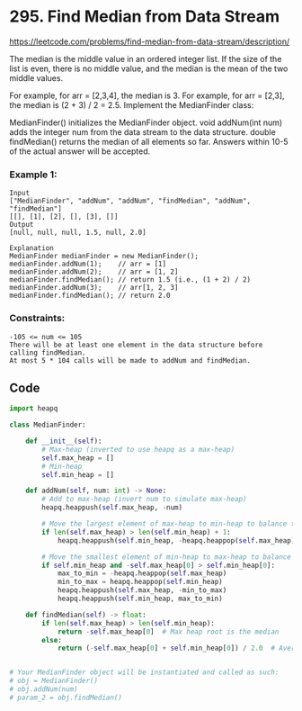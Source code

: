 # 295. Find Median from Data Stream
https://leetcode.com/problems/find-median-from-data-stream/description/

The median is the middle value in an ordered integer list. If the size of the list is even, there is no middle value, and the median is the mean of the two middle values.

For example, for arr = [2,3,4], the median is 3.
For example, for arr = [2,3], the median is (2 + 3) / 2 = 2.5.
Implement the MedianFinder class:

MedianFinder() initializes the MedianFinder object.
void addNum(int num) adds the integer num from the data stream to the data structure.
double findMedian() returns the median of all elements so far. Answers within 10-5 of the actual answer will be accepted.

### Example 1:

```
Input
["MedianFinder", "addNum", "addNum", "findMedian", "addNum", "findMedian"]
[[], [1], [2], [], [3], []]
Output
[null, null, null, 1.5, null, 2.0]

Explanation
MedianFinder medianFinder = new MedianFinder();
medianFinder.addNum(1);    // arr = [1]
medianFinder.addNum(2);    // arr = [1, 2]
medianFinder.findMedian(); // return 1.5 (i.e., (1 + 2) / 2)
medianFinder.addNum(3);    // arr[1, 2, 3]
medianFinder.findMedian(); // return 2.0
```

### Constraints:

```
-105 <= num <= 105
There will be at least one element in the data structure before calling findMedian.
At most 5 * 104 calls will be made to addNum and findMedian.
```

## Code

```python
import heapq

class MedianFinder:

    def __init__(self):
        # Max-heap (inverted to use heapq as a max-heap)
        self.max_heap = []  
        # Min-heap
        self.min_heap = []  

    def addNum(self, num: int) -> None:
        # Add to max-heap (invert num to simulate max-heap)
        heapq.heappush(self.max_heap, -num)

        # Move the largest element of max-heap to min-heap to balance the heaps
        if len(self.max_heap) > len(self.min_heap) + 1:
            heapq.heappush(self.min_heap, -heapq.heappop(self.max_heap))

        # Move the smallest element of min-heap to max-heap to balance the heaps
        if self.min_heap and -self.max_heap[0] > self.min_heap[0]:
            max_to_min = -heapq.heappop(self.max_heap)
            min_to_max = heapq.heappop(self.min_heap)
            heapq.heappush(self.max_heap, -min_to_max)
            heapq.heappush(self.min_heap, max_to_min)

    def findMedian(self) -> float:
        if len(self.max_heap) > len(self.min_heap):
            return -self.max_heap[0]  # Max heap root is the median
        else:
            return (-self.max_heap[0] + self.min_heap[0]) / 2.0  # Average of roots


# Your MedianFinder object will be instantiated and called as such:
# obj = MedianFinder()
# obj.addNum(num)
# param_2 = obj.findMedian()
```